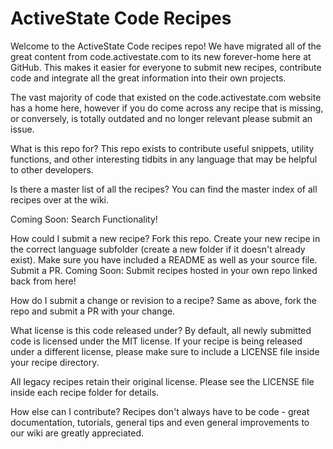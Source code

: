 # ActiveState Code Recipes

Welcome to the ActiveState Code recipes repo! We have migrated all of the great content from code.activestate.com to its new forever-home here at GitHub. This makes it easier for everyone to submit new recipes, contribute code and integrate all the great information into their own projects.

The vast majority of code that existed on the code.activestate.com website has a home here, however if you do come across any recipe that is missing, or conversely, is totally outdated and no longer relevant please submit an issue.

What is this repo for?
This repo exists to contribute useful snippets, utility functions, and other interesting tidbits in any language that may be helpful to other developers.

Is there a master list of all the recipes?
You can find the master index of all recipes over at the wiki.

Coming Soon: Search Functionality!

How could I submit a new recipe?
Fork this repo.
Create your new recipe in the correct language subfolder (create a new folder if it doesn't already exist).
Make sure you have included a README as well as your source file.
Submit a PR.
Coming Soon: Submit recipes hosted in your own repo linked back from here!

How do I submit a change or revision to a recipe?
Same as above, fork the repo and submit a PR with your change.

What license is this code released under?
By default, all newly submitted code is licensed under the MIT license. If your recipe is being released under a different license, please make sure to include a LICENSE file inside your recipe directory.

All legacy recipes retain their original license. Please see the LICENSE file inside each recipe folder for details.

How else can I contribute?
Recipes don't always have to be code - great documentation, tutorials, general tips and even general improvements to our wiki are greatly appreciated.

